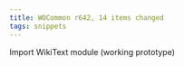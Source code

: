```yaml
---
title: WOCommon r642, 14 items changed
tags: snippets
---
```


Import WikiText module (working prototype)
